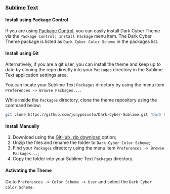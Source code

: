 ### [Sublime Text](https://www.sublimetext.com/)

#### Install using Package Control

If you are using [Package Control](http://wbond.net/sublime_packages/package_control), you can easily install Dark Cyber Theme via the `Package Control: Install Package` menu item. The Dark Cyber Theme package is listed as `Dark Cyber Color Scheme` in the packages list.

#### Install using Git

Alternatively, if you are a git user, you can install the theme and keep up to date by cloning the repo directly into your `Packages` directory in the Sublime Text application settings area.

You can locate your Sublime Text `Packages` directory by using the menu item `Preferences -> Browse Packages...`.

While inside the `Packages` directory, clone the theme repository using the command below:

```bash
git clone https://github.com/jonypeixoto/Dark-Cyber-Sublime.git "Dark Cyber Color Scheme"
```

#### Install Manually

1.  Download using the [GitHub .zip download](https://github.com/jonypeixoto/Dark-Cyber-Sublime/archive/master.zip) option;
2.  Unzip the files and rename the folder to `Dark Cyber Color Scheme`;
3.  Find your `Packages` directory using the menu item `Preferences -> Browse Packages...`;
4.  Copy the folder into your Sublime Text `Packages` directory.

#### Activating the Theme

Go to `Preferences -> Color Scheme -> User` and select the `Dark Cyber Color Scheme`.
